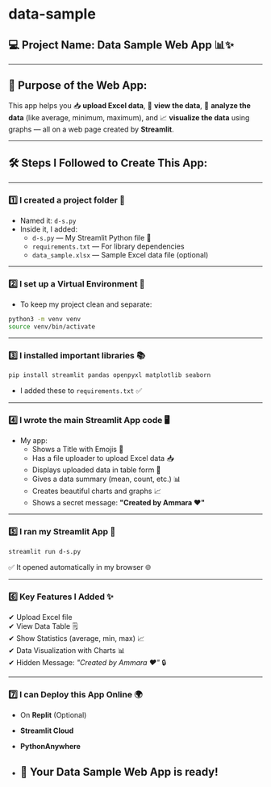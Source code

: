 # data-sample
## 💻 **Project Name:** Data Sample Web App 📊✨

---

## 🌟 **Purpose of the Web App:**
This app helps you 📥 **upload Excel data**, 📑 **view the data**, 🧮 **analyze the data** (like average, minimum, maximum), and 📈 **visualize the data** using graphs — all on a web page created by **Streamlit**.

---

## 🛠 **Steps I Followed to Create This App:**

---

### 1️⃣ **I created a project folder 📂**
- Named it: `d-s.py`
- Inside it, I added:
  - `d-s.py` — My Streamlit Python file 🐍
  - `requirements.txt` — For library dependencies
  - `data_sample.xlsx` — Sample Excel data file (optional)

---

### 2️⃣ **I set up a Virtual Environment 🐍**
- To keep my project clean and separate:
```bash
python3 -m venv venv
source venv/bin/activate
```

---

### 3️⃣ **I installed important libraries 📚**
```bash
pip install streamlit pandas openpyxl matplotlib seaborn
```
- I added these to `requirements.txt` ✅

---

### 4️⃣ **I wrote the main Streamlit App code 🖥️**
- My app:
  - Shows a Title with Emojis 🎉
  - Has a file uploader to upload Excel data 📥
  - Displays uploaded data in table form 📝
  - Gives a data summary (mean, count, etc.) 📊
  - Creates beautiful charts and graphs 📈
  - Shows a secret message: **"Created by Ammara ❤️"**

---

### 5️⃣ **I ran my Streamlit App 🚀**
```bash
streamlit run d-s.py
```
✅ It opened automatically in my browser 🌐

---

### 6️⃣ **Key Features I Added ✨**
✔ Upload Excel file  
✔ View Data Table 🗒  
✔ Show Statistics (average, min, max) 📈  
✔ Data Visualization with Charts 📊  
✔ Hidden Message: _"Created by Ammara ❤️"_ 🔒

---

### 7️⃣ **I can Deploy this App Online 🌍**
- On **Replit** (Optional)
- **Streamlit Cloud**
- **PythonAnywhere**

- ## 🎉 **Your Data Sample Web App is ready!**
